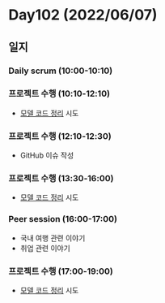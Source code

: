 # Day102 (2022/06/07)

## 일지

### Daily scrum (10:00-10:10)

### 프로젝트 수행 (10:10-12:10)

  * [모델 코드 정리][#51] 시도

### 프로젝트 수행 (12:10-12:30)

  * GitHub 이슈 작성

### 프로젝트 수행 (13:30-16:00)

  * [모델 코드 정리][#51] 시도

### Peer session (16:00-17:00)

  * 국내 여행 관련 이야기
  * 취업 관련 이야기

### 프로젝트 수행 (17:00-19:00)

  * [모델 코드 정리][#51] 시도

<!-- Links: Issues and Pull Requests -->

[#51]: https://github.com/boostcampaitech3/final-project-level3-cv-02/issues/51
